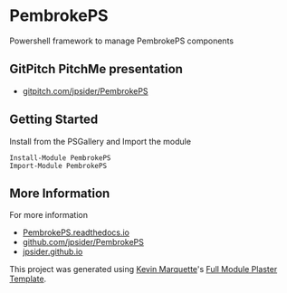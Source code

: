 # PembrokePS

Powershell framework to manage PembrokePS components

## GitPitch PitchMe presentation

* [gitpitch.com/jpsider/PembrokePS](https://gitpitch.com/jpsider/PembrokePS)

## Getting Started

Install from the PSGallery and Import the module

    Install-Module PembrokePS
    Import-Module PembrokePS


## More Information

For more information

* [PembrokePS.readthedocs.io](http://PembrokePS.readthedocs.io)
* [github.com/jpsider/PembrokePS](https://github.com/jpsider/PembrokePS)
* [jpsider.github.io](https://jpsider.github.io)


This project was generated using [Kevin Marquette](http://kevinmarquette.github.io)'s [Full Module Plaster Template](https://github.com/KevinMarquette/PlasterTemplates/tree/master/FullModuleTemplate).
